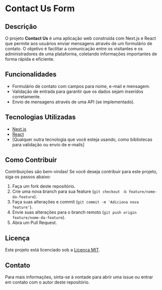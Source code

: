 # Contact Us Form

## Descrição

O projeto **Contact Us** é uma aplicação web construída com Next.js e React que permite aos usuários enviar mensagens através de um formulário de contato. O objetivo é facilitar a comunicação entre os visitantes e os administradores de uma plataforma, coletando informações importantes de forma rápida e eficiente.

## Funcionalidades

- Formulário de contato com campos para nome, e-mail e mensagem.
- Validação de entrada para garantir que os dados sejam inseridos corretamente.
- Envio de mensagens através de uma API (se implementado).

## Tecnologias Utilizadas

- [Next.js](https://nextjs.org/)
- [React](https://reactjs.org/)
- [Qualquer outra tecnologia que você esteja usando, como bibliotecas para validação ou envio de e-mails]

## Como Contribuir

Contribuições são bem-vindas! Se você deseja contribuir para este projeto, siga os passos abaixo:

1. Faça um fork deste repositório.
2. Crie uma nova branch para sua feature (`git checkout -b feature/nome-da-feature`).
3. Faça suas alterações e commit (`git commit -m 'Adiciona nova feature'`).
4. Envie suas alterações para o branch remoto (`git push origin feature/nome-da-feature`).
5. Abra um Pull Request.

## Licença

Este projeto está licenciado sob a [Licença MIT](LICENSE).

## Contato

Para mais informações, sinta-se à vontade para abrir uma issue ou entrar em contato com o autor deste repositório.
